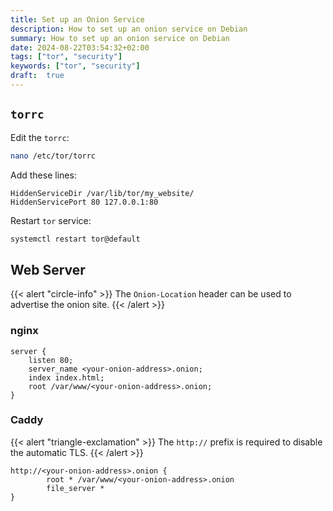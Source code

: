 ```yaml
---
title: Set up an Onion Service
description: How to set up an onion service on Debian
summary: How to set up an onion service on Debian
date: 2024-08-22T03:54:32+02:00
tags: ["tor", "security"]
keywords: ["tor", "security"]
draft:  true
---
```


## `torrc`

Edit the `torrc`:

```bash
nano /etc/tor/torrc
```

Add these lines:

```
HiddenServiceDir /var/lib/tor/my_website/
HiddenServicePort 80 127.0.0.1:80
```

Restart `tor` service:

```bash
systemctl restart tor@default
```

## Web Server

{{< alert "circle-info" >}}
The `Onion-Location` header can be used to advertise the onion site.
{{< /alert >}}

### nginx

```nginx
server {
    listen 80;
    server_name <your-onion-address>.onion;
    index index.html;
    root /var/www/<your-onion-address>.onion;
}
```

### Caddy

{{< alert "triangle-exclamation" >}}
The `http://` prefix is required to disable the automatic TLS.
{{< /alert >}}

```caddy
http://<your-onion-address>.onion {
        root * /var/www/<your-onion-address>.onion
        file_server *
}
```